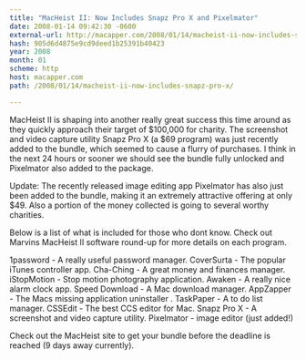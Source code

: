 ```yaml
---
title: "MacHeist II: Now Includes Snapz Pro X and Pixelmator"
date: 2008-01-14 09:42:30 -0600
external-url: http://macapper.com/2008/01/14/macheist-ii-now-includes-snapz-pro-x/
hash: 905d6d4875e9cd9deed1b25391b40423
year: 2008
month: 01
scheme: http
host: macapper.com
path: /2008/01/14/macheist-ii-now-includes-snapz-pro-x/

---
```


MacHeist II is shaping into another really great success this time around as they quickly approach their target of $100,000 for charity. The screenshot and video capture utility Snapz Pro X (a $69 program) was just recently added to the bundle, which seemed to cause a flurry of purchases.  I think in the next 24 hours or sooner we should see the bundle fully unlocked and Pixelmator also added to the package.  

Update:  The recently released image editing app Pixelmator has also just been added to the bundle, making it an extremely attractive offering at only $49.  Also a portion of the money collected is going to several worthy charities.

Below is a list of what is included for those who dont know.  Check out Marvins MacHeist II software round-up for more details on each program.

1password - A really useful password manager.
CoverSurta - The popular iTunes controller app.
Cha-Ching - A great money and finances manager.
iStopMotion - Stop motion photography application.
Awaken - A really nice alarm clock app.
Speed Download - A Mac download manager.
AppZapper - The Macs missing application uninstaller .
TaskPaper - A to do list manager.
CSSEdit - The best CCS editor for Mac.
Snapz Pro X - A screenshot and video capture utility.
Pixelmator - image editor (just added!)

Check out the MacHeist site to get your bundle before the deadline is reached (9 days away currently).
